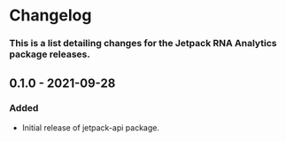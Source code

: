 # Changelog

### This is a list detailing changes for the Jetpack RNA Analytics package releases.

## 0.1.0 - 2021-09-28
### Added
- Initial release of jetpack-api package.
